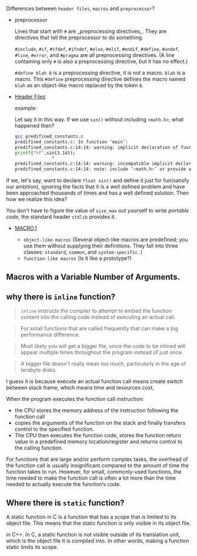Differences between `header files`, `macros` and `preprocessor`?

* preprocessor

  Lines that start with `#` are \_preprocessing directives_.  They are directives that tell the preprocessor to do something.

  `#include`, `#if`, `#ifdef`, `#ifndef`, `#else`, `#elif`, `#endif`, `#define`, `#undef`, `#line`, `#error`, and `#pragma` are all preprocessing directives.  (A line containing only `#` is also a preprocessing directive, but it has no effect.)

  `#define blah 8` is a preprocessing directive, it is not a macro.  `blah` is a macro.  This `#define` preprocessing directive defines the macro named `blah` as an object-like macro replaced by the token `8`.

* [Header Files](https://gcc.gnu.org/onlinedocs/gcc-3.0.2/cpp_2.html)

  example:

  Let say it in this way. If we use `sin()` without including `<math.h>`, what happened then?
  ```bash
  gcc predifined_constants.c
  predifined_constants.c: In function ‘main’:
  predifined_constants.c:14:14: warning: implicit declaration of function ‘sin’ [-Wimplicit-function-declaration]
  printf("%f",sin(3.14));
                ^
  predifined_constants.c:14:14: warning: incompatible implicit declaration of built-in function ‘sin’
  predifined_constants.c:14:14: note: include ‘<math.h>’ or provide a declaration of ‘sin’
  ```
If we, let's say, want to declare `float sin()` and define it just for fun(satisfy our ambition), ignoring the facts that it is a well defined problem and have been approached thousands of times and has a well defined solution. Then how we realize this idea?

You don't have to figure the value of `size_max` out yourself to write *portable code*, the standard header `stdlib` provides it.

* [MACRO](https://gcc.gnu.org/onlinedocs/cpp/Macros.html).[1](https://www.quora.com/What-are-macros-in-C)

  * `object-like macros` (Several object-like macros are predefined; you use them without supplying their definitions. They fall into three classes: `standard`, `common`, and `system-specific`. )
  * `function-like macros` (Is it like a prototype?)

## Macros with a Variable Number of Arguments.


## why there is `inline` function?
> `inline` instructs the compiler to attempt to embed the function content into the calling code instead of executing an actual call.

> For small functions that are called frequently that can make a big performance difference.


> Most likely you will get a bigger file, since the code to be inlined will appear multiple times throughout the program instead of just once.

> A bigger file doesn't really mean too much, particularly in the age of terabyte disks. 

I guess it is because execute an actual function call means create switch between stack frame, which means time and resources cost,

When the program executes the function call instruction:
* the CPU stores the memory address of the instruction following the function call
* copies the arguments of the function on the stack and finally transfers control to the specified function. 
* The CPU then executes the function code, stores the function return value in a predefined memory location/register and returns control to the calling function.

For functions that are large and/or perform complex tasks, the overhead of the function call is usually insignificant compared to the amount of time the function takes to run. However, for small, commonly-used functions, the time needed to make the function call is often a lot more than the time needed to actually execute the function’s code. 

## Where there is `static` function?
A static function in C is a function that has a scope that is limited to its object file. This means that the static function is only visible in its object file. 

in C++. In C, a static function is not visible outside of its translation unit, which is the object file it is compiled into. In other words, making a function static limits its scope.